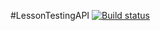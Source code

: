 #LessonTestingAPI
[![Build status](https://ci.appveyor.com/api/projects/status/b7b67akfe1spybn5?svg=true)](https://ci.appveyor.com/project/Aleksey29247/lessontestingapi)

